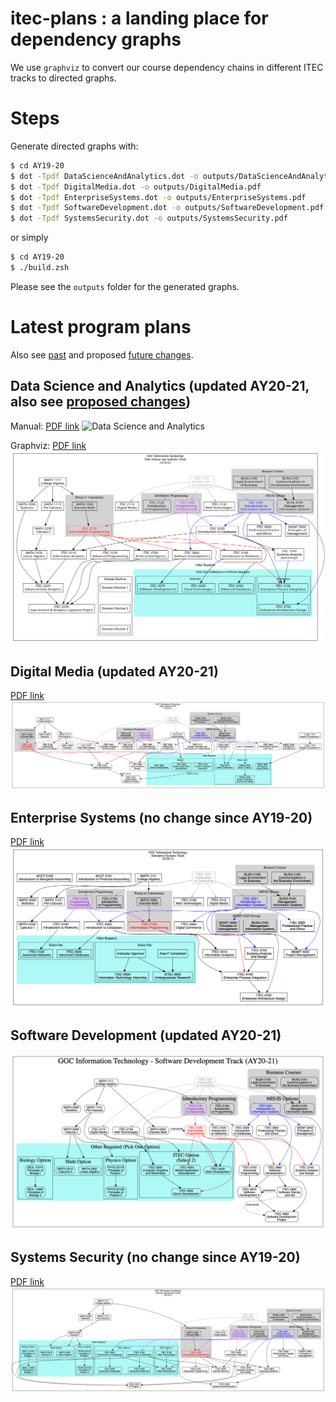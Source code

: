 # itec-plans : a landing place for dependency graphs

We use `graphviz` to convert our course dependency chains in different ITEC tracks to directed graphs.

# Steps
Generate directed graphs with:

```bash
$ cd AY19-20
$ dot -Tpdf DataScienceAndAnalytics.dot -o outputs/DataScienceAndAnalytics.pdf
$ dot -Tpdf DigitalMedia.dot -o outputs/DigitalMedia.pdf
$ dot -Tpdf EnterpriseSystems.dot -o outputs/EnterpriseSystems.pdf
$ dot -Tpdf SoftwareDevelopment.dot -o outputs/SoftwareDevelopment.pdf
$ dot -Tpdf SystemsSecurity.dot -o outputs/SystemsSecurity.pdf
```

or simply

```bash
$ cd AY19-20
$ ./build.zsh
```

Please see the `outputs` folder for the generated graphs.

# Latest program plans 

Also see [past](PAST.md) and proposed [future changes](CHANGES.md).

## Data Science and Analytics (updated AY20-21, also see [proposed changes](CHANGES.md))

Manual:
[PDF link](AY20-21/manual/DSA-mindmup-fa2019-ITEC4000.pdf)
![Data Science and Analytics](AY20-21/manual/DSA-mindmup-fa2019-ITEC4000.png)

Graphviz:
[PDF link](AY20-21/outputs/DataScienceAndAnalytics.pdf)
![Data Science and Analytics](AY20-21/outputs/DataScienceAndAnalytics.png)

## Digital Media (updated AY20-21)

[PDF link](AY20-21/outputs/DigitalMedia.pdf)
![Digital Media](AY20-21/outputs/DigitalMedia.png)


## Enterprise Systems (no change since AY19-20)

[PDF link](AY20-21/outputs/EnterpriseSystems.pdf)
![Enterprise Systems](AY20-21/outputs/EnterpriseSystems.png)

## Software Development (updated AY20-21)

![Software Development](AY20-21/outputs/SoftwareDevelopment.png)

## Systems Security (no change since AY19-20)

[PDF link](AY20-21/outputs/SystemsSecurity.pdf)
![Systems Security](AY20-21/outputs/SystemsSecurity.png)
